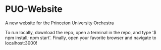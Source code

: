 # PUO-Website
A new website for the Princeton University Orchestra

To run locally, download the repo, open a terminal in the repo, and type '$ npm install; npm start'. Finally, open your favorite browser and navigate to localhost:3000!
